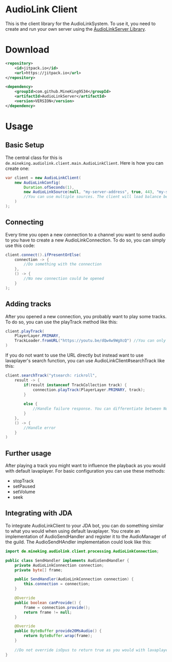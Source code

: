 # AudioLink Client
This is the client library for the AudioLinkSystem. To use it, you need to create and run your own server using the [AudioLinkServer Library](https://github.com/MineKing9534/AudioLinkServer).

# Download
```xml
<repository>
	<id>jitpack.io</id>
	<url>https://jitpack.io</url>
</repository>

<dependency>
	<groupId>com.github.MineKing9534</groupId>
	<artifactId>AudioLinkServer</artifactId>
	<version>VERSION</version>
</dependency>
```

# Usage
## Basic Setup
The central class for this is `de.mineking.audiolink.client.main.AudioLinkClient`. Here is how you can create one:
```java
var client = new AudioLinkClient(
	new AudioLinkConfig(
		Duration.ofSeconds(1),
		new AudioLinkSource(null, "my-server-address", true, 443, "my-secure-password")
		//You can use multiple sources. The client will load balance between these
	)
);
```

## Connecting
Every time you open a new connection to a channel you want to send audio to you have to create a new AudioLinkConnection. To do so, you can simply use this code:
```java
client.connect().ifPresentOrElse(
	connection -> {
		//Do something with the connection
	},
	() -> {
		//No new connection could be opened
	}
);
```

## Adding tracks
After you opened a new connection, you probably want to play some tracks. To do so, you can use the playTrack method like this:
```java
client.playTrack(
	PlayerLayer.PRIMARY,
	TrackLoader.fromURL("https://youtu.be/dQw4w9WgXcQ") //You can only use valid URL's here. Something like "ytsearch: rickroll" does not work!
)
```
If you do not want to use the URL directly but instead want to use lavaplayer's search function, you can use AudioLinkClient#searchTrack like this:
```java
client.searchTrack("ytsearch: rickroll",
    result -> {
        if(result instanceof TrackCollection track) {
            connection.playTrack(PlayerLayer.PRIMARY, track);
        }
        
        else {
            //Handle failure response. You can differentiate between NoMatchesResponse and FailureResponse of you want to
        }
    }, 
    () -> {
	    //Handle error
    }
)
```

## Further usage
After playing a track you might want to influence the playback as you would with default lavaplayer. For basic configuration you can use these methods:
- stopTrack
- setPaused
- setVolume
- seek

## Integrating with JDA
To integrate AudioLinkClient to your JDA bot, you can do something similar to what you would when using default lavaplayer. You create an implementation of AudioSendHandler and register it to the AudioManager of the guild. The AudioSendHAndler implementation could look like this:

```java
import de.mineking.audiolink.client.processing.AudioLinkConnection;

public class SendHandler implements AudioSendHandler {
	private AudioLinkConnection connection;
	private byte[] frame;

	public SendHandler(AudioLinkConnection connection) {
		this.connection = connection;
	}

	@Override
	public boolean canProvide() {
		frame = connection.provide();
		return frame != null;
	}

	@Override
	public ByteBuffer provide20MsAudio() {
		return ByteBuffer.wrap(frame);
	}
	
	//Do not override isOpus to return true as you would with lavaplayer! AudioLink does not provide opus encoded audio data!
}
```